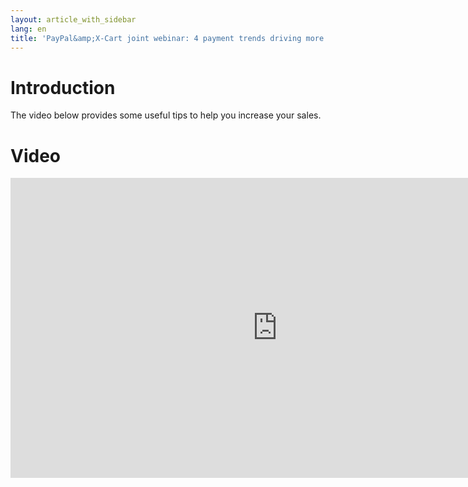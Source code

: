```yaml
---
layout: article_with_sidebar
lang: en
title: 'PayPal&amp;X-Cart joint webinar: 4 payment trends driving more sales in 2014'
---
```

# Introduction

The video below provides some useful tips to help you increase your sales.

# Video

<iframe class="youtube-player" type="text/html" style="width: 853px; height: 480px" src="https://www.youtube.com/embed/9F6vdcJDOow" frameborder="0"></iframe>